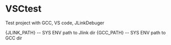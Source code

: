 # VSCtest
Test project with GCC, VS code, JLinkDebuger

{JLINK_PATH} -- SYS ENV path to Jlink dir
{GCC_PATH} -- SYS ENV path to GCC dir
